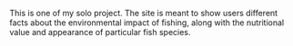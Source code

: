 This is one of my solo project. The site is meant to show users different facts about the environmental impact of fishing, along with the nutritional value and appearance of particular fish species.